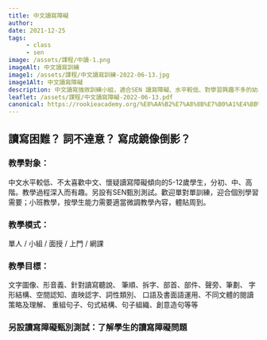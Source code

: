 ```yaml
---
title: 中文讀寫障礙
author:
date: 2021-12-25
tags: 
     - class
     - sen
image: /assets/課程/中讀-1.png
imageAlt: 中文讀寫訓練
image1: /assets/課程/中文讀寫訓練-2022-06-13.jpg
image1Alt: 中文讀寫障礙
description: 中文讀寫強效訓練小組，適合SEN 讀寫障礙、水平較低、對學習興趣不多的幼、小學生，按能力分初級、中級、高級，針對式教學，照顧不同學習需要。
leaflet: /assets/課程/中文讀寫障礙-2022-06-13.pdf
canonical: https://rookieacademy.org/%E8%AA%B2%E7%A8%8B%E7%B0%A1%E4%BB%8B/%E4%B8%AD%E6%96%87%E8%AE%80%E5%AF%AB%E9%9A%9C%E7%A4%99/
---
```

## 讀寫困難？ 詞不達意？ 寫成鏡像倒影？


### 教學對象：

中文水平較低、不太喜歡中文、懷疑讀寫障礙傾向的5-12歲學生，分初、中、高階。教學過程深入而有趣。另設有SEN甄別測試。歡迎單對單訓練，迎合個別學習需要；小班教學，按學生能力需要適當微調教學內容，體貼周到。

### 教學模式：

單人 / 小組 / 面授 / 上門 / 網課

### 教學目標：

文字圖像、形音義、針對讀寫聽說、
筆順、拆字、部首、部件、聲旁、筆劃、
字形結構、空間認知、直映認字、詞性類別、
口語及書面語運用、不同文體的閱讀策略及理解、
重組句子、句式結構、句子組織、創意造句等等



### 另設讀寫障礙甄別測試：了解學生的讀寫障礙問題